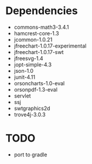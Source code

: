 # Dependencies

 - commons-math3-3.4.1
 - hamcrest-core-1.3
 - jcommon-1.0.21
 - jfreechart-1.0.17-experimental
 - jfreechart-1.0.17-swt
 - jfreesvg-1.4
 - jopt-simple-4.3
 - json-1.0
 - junit-4.11
 - orsoncharts-1.0-eval
 - orsonpdf-1.3-eval
 - servlet
 - ssj
 - swtgraphics2d
 - trove4j-3.0.3

# TODO
 - port to gradle
